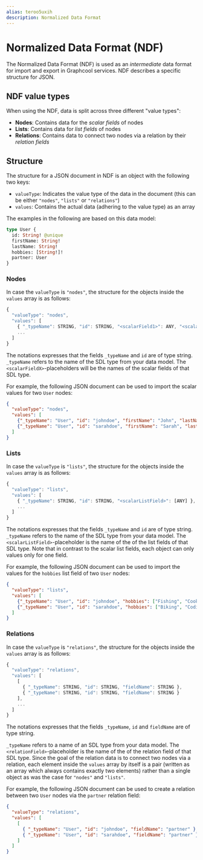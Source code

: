 ```yaml
---
alias: teroo5uxih
description: Normalized Data Format
---
```


# Normalized Data Format (NDF)

The Normalized Data Format (NDF) is used as an _intermediate_ data format for import and export in Graphcool services. NDF describes a specific structure for JSON.

## NDF value types

When using the NDF, data is split across three different "value types":

- **Nodes**: Contains data for the _scalar fields_ of nodes
- **Lists**: Contains data for _list fields_ of nodes
- **Relations**: Contains data to connect two nodes via a relation by their _relation fields_

## Structure

The structure for a JSON document in NDF is an object with the following two keys:

- `valueType`: Indicates the value type of the data in the document (this can be either `"nodes"`, `"lists"` or `"relations"`)
- `values`: Contains the actual data (adhering to the value type) as an array

The examples in the following are based on this data model:

```graphql
type User {
  id: String! @unique
  firstName: String!
  lastName: String!
  hobbies: [String!]!
  partner: User
}
```

### Nodes

In case the `valueType` is `"nodes"`, the structure for the objects inside the `values` array is as follows:

```js
{
  "valueType": "nodes",
  "values": [
    { "_typeName": STRING, "id": STRING, "<scalarField1>": ANY, "<scalarField2>": ANY, ..., "<scalarFieldN>": ANY },
    ...
  ]
}
```

The notations expresses that the fields `_typeName` and `id` are of type string. `_typeName` refers to the name of the SDL type from your data model. The `<scalarFieldX>`-placeholders will be the names of the scalar fields of that SDL type.

For example, the following JSON document can be used to import the scalar values for two `User` nodes:

```json
{
  "valueType": "nodes",
  "values": [
    {"_typeName": "User", "id": "johndoe", "firstName": "John", "lastName": "Doe"},
    {"_typeName": "User", "id": "sarahdoe", "firstName": "Sarah", "lastName": "Doe"}
  ]
}
```

### Lists

In case the `valueType` is `"lists"`, the structure for the objects inside the `values` array is as follows:

```js
{
  "valueType": "lists",
  "values": [
    { "_typeName": STRING, "id": STRING, "<scalarListField>": [ANY] },
    ...
  ]
}
```

The notations expresses that the fields `_typeName` and `id` are of type string. `_typeName` refers to the name of the SDL type from your data model. The `<scalarListField>`-placeholder is the name of the of the list fields of that SDL type. Note that in contrast to the scalar list fields, each object can only values only for one field.

For example, the following JSON document can be used to import the values for the `hobbies` list field of two `User` nodes:

```json
{
  "valueType": "lists",
  "values": [
    {"_typeName": "User", "id": "johndoe", "hobbies": ["Fishing", "Cooking"]},
    {"_typeName": "User", "id": "sarahdoe", "hobbies": ["Biking", "Coding"]}
  ]
}
```

### Relations

In case the `valueType` is `"relations"`, the structure for the objects inside the `values` array is as follows:

```js
{
  "valueType": "relations",
  "values": [
    [
      { "_typeName": STRING, "id": STRING, "fieldName": STRING },
      { "_typeName": STRING, "id": STRING, "fieldName": STRING }
    ],
    ...
  ]
}
```

The notations expresses that the fields `_typeName`, `id` and `fieldName` are of type string.

`_typeName` refers to a name of an SDL type from your data model. The `<relationField>`-placeholder is the name of the of the relation field of that SDL type. Since the goal of the relation data is to connect two nodes via a relation, each element inside the `values` array by itself is a pair (written as an array which always contains exactly two elements) rather than a single object as was the case for `"nodes"` and `"lists"`.

For example, the following JSON document can be used to create a relation between two `User` nodes via the `partner` relation field:

```json
{
  "valueType": "relations",
  "values": [
    [
      { "_typeName": "User", "id": "johndoe", "fieldName": "partner" },
      { "_typeName": "User", "id": "sarahdoe", "fieldName": "partner" }
    ]
  ]
}
```
